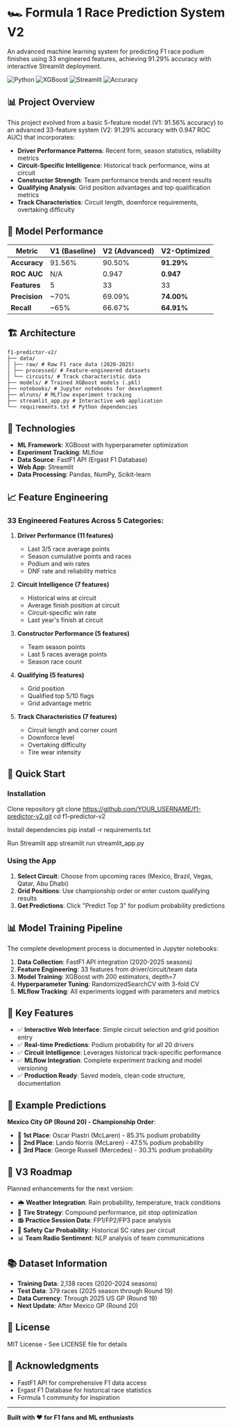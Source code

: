 # 🏎️ Formula 1 Race Prediction System V2

An advanced machine learning system for predicting F1 race podium finishes using 33 engineered features, achieving 91.29% accuracy with interactive Streamlit deployment.

![Python](https://img.shields.io/badge/python-3.13-blue)
![XGBoost](https://img.shields.io/badge/XGBoost-3.1.1-green)
![Streamlit](https://img.shields.io/badge/Streamlit-1.40-red)
![Accuracy](https://img.shields.io/badge/Accuracy-91.29%25-brightgreen)

## 📊 Project Overview

This project evolved from a basic 5-feature model (V1: 91.56% accuracy) to an advanced 33-feature system (V2: 91.29% accuracy with 0.947 ROC AUC) that incorporates:

- **Driver Performance Patterns**: Recent form, season statistics, reliability metrics
- **Circuit-Specific Intelligence**: Historical track performance, wins at circuit
- **Constructor Strength**: Team performance trends and recent results
- **Qualifying Analysis**: Grid position advantages and top qualification metrics
- **Track Characteristics**: Circuit length, downforce requirements, overtaking difficulty

## 🎯 Model Performance

| Metric | V1 (Baseline) | V2 (Advanced) | V2-Optimized |
|--------|---------------|---------------|--------------|
| **Accuracy** | 91.56% | 90.50% | **91.29%** |
| **ROC AUC** | N/A | 0.947 | **0.947** |
| **Features** | 5 | 33 | 33 |
| **Precision** | ~70% | 69.09% | **74.00%** |
| **Recall** | ~65% | 66.67% | **64.91%** |

## 🏗️ Architecture
```
f1-predictor-v2/
├── data/
│ ├── raw/ # Raw F1 race data (2020-2025)
│ ├── processed/ # Feature-engineered datasets
│ └── circuits/ # Track characteristic data
├── models/ # Trained XGBoost models (.pkl)
├── notebooks/ # Jupyter notebooks for development
├── mlruns/ # MLflow experiment tracking
├── streamlit_app.py # Interactive web application
└── requirements.txt # Python dependencies
```

## 🔧 Technologies

- **ML Framework**: XGBoost with hyperparameter optimization
- **Experiment Tracking**: MLflow
- **Data Source**: FastF1 API (Ergast F1 Database)
- **Web App**: Streamlit
- **Data Processing**: Pandas, NumPy, Scikit-learn

## 📈 Feature Engineering

### 33 Engineered Features Across 5 Categories:

1. **Driver Performance (11 features)**
   - Last 3/5 race average points
   - Season cumulative points and races
   - Podium and win rates
   - DNF rate and reliability metrics

2. **Circuit Intelligence (7 features)**
   - Historical wins at circuit
   - Average finish position at circuit
   - Circuit-specific win rate
   - Last year's finish at circuit

3. **Constructor Performance (5 features)**
   - Team season points
   - Last 5 races average points
   - Season race count

4. **Qualifying (5 features)**
   - Grid position
   - Qualified top 5/10 flags
   - Grid advantage metric

5. **Track Characteristics (7 features)**
   - Circuit length and corner count
   - Downforce level
   - Overtaking difficulty
   - Tire wear intensity

## 🚀 Quick Start

### Installation

Clone repository
git clone https://github.com/YOUR_USERNAME/f1-predictor-v2.git
cd f1-predictor-v2

Install dependencies
pip install -r requirements.txt

Run Streamlit app
streamlit run streamlit_app.py

### Using the App

1. **Select Circuit**: Choose from upcoming races (Mexico, Brazil, Vegas, Qatar, Abu Dhabi)
2. **Grid Positions**: Use championship order or enter custom qualifying results
3. **Get Predictions**: Click "Predict Top 3" for podium probability predictions

## 📊 Model Training Pipeline

The complete development process is documented in Jupyter notebooks:

1. **Data Collection**: FastF1 API integration (2020-2025 seasons)
2. **Feature Engineering**: 33 features from driver/circuit/team data
3. **Model Training**: XGBoost with 200 estimators, depth=7
4. **Hyperparameter Tuning**: RandomizedSearchCV with 3-fold CV
5. **MLflow Tracking**: All experiments logged with parameters and metrics

## 🎯 Key Features

- ✅ **Interactive Web Interface**: Simple circuit selection and grid position entry
- ✅ **Real-time Predictions**: Podium probability for all 20 drivers
- ✅ **Circuit Intelligence**: Leverages historical track-specific performance
- ✅ **MLflow Integration**: Complete experiment tracking and model versioning
- ✅ **Production Ready**: Saved models, clean code structure, documentation

## 📝 Example Predictions

**Mexico City GP (Round 20) - Championship Order**:
- 🥇 **1st Place**: Oscar Piastri (McLaren) - 85.3% podium probability
- 🥈 **2nd Place**: Lando Norris (McLaren) - 47.5% podium probability  
- 🥉 **3rd Place**: George Russell (Mercedes) - 30.3% podium probability

## 🔮 V3 Roadmap

Planned enhancements for the next version:

- 🌦️ **Weather Integration**: Rain probability, temperature, track conditions
- 🛞 **Tire Strategy**: Compound performance, pit stop optimization
- 📻 **Practice Session Data**: FP1/FP2/FP3 pace analysis
- 🏁 **Safety Car Probability**: Historical SC rates per circuit
- 📊 **Team Radio Sentiment**: NLP analysis of team communications

## 📚 Dataset Information

- **Training Data**: 2,138 races (2020-2024 seasons)
- **Test Data**: 379 races (2025 season through Round 19)
- **Data Currency**: Through 2025 US GP (Round 19)
- **Next Update**: After Mexico GP (Round 20)


## 📄 License

MIT License - See LICENSE file for details


## 🙏 Acknowledgments

- FastF1 API for comprehensive F1 data access
- Ergast F1 Database for historical race statistics
- Formula 1 community for inspiration

---

**Built with ❤️ for F1 fans and ML enthusiasts**
